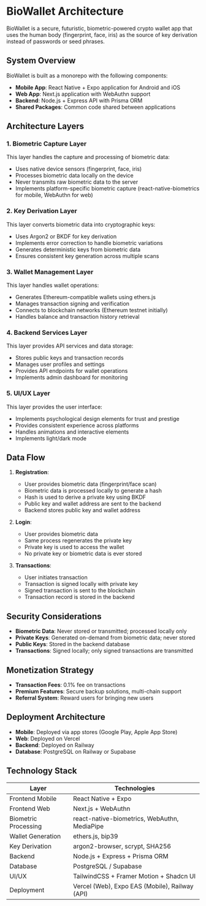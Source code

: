 # BioWallet Architecture

BioWallet is a secure, futuristic, biometric-powered crypto wallet app that uses the human body (fingerprint, face, iris) as the source of key derivation instead of passwords or seed phrases.

## System Overview

BioWallet is built as a monorepo with the following components:

- **Mobile App**: React Native + Expo application for Android and iOS
- **Web App**: Next.js application with WebAuthn support
- **Backend**: Node.js + Express API with Prisma ORM
- **Shared Packages**: Common code shared between applications

## Architecture Layers

### 1. Biometric Capture Layer

This layer handles the capture and processing of biometric data:

- Uses native device sensors (fingerprint, face, iris)
- Processes biometric data locally on the device
- Never transmits raw biometric data to the server
- Implements platform-specific biometric capture (react-native-biometrics for mobile, WebAuthn for web)

### 2. Key Derivation Layer

This layer converts biometric data into cryptographic keys:

- Uses Argon2 or BKDF for key derivation
- Implements error correction to handle biometric variations
- Generates deterministic keys from biometric data
- Ensures consistent key generation across multiple scans

### 3. Wallet Management Layer

This layer handles wallet operations:

- Generates Ethereum-compatible wallets using ethers.js
- Manages transaction signing and verification
- Connects to blockchain networks (Ethereum testnet initially)
- Handles balance and transaction history retrieval

### 4. Backend Services Layer

This layer provides API services and data storage:

- Stores public keys and transaction records
- Manages user profiles and settings
- Provides API endpoints for wallet operations
- Implements admin dashboard for monitoring

### 5. UI/UX Layer

This layer provides the user interface:

- Implements psychological design elements for trust and prestige
- Provides consistent experience across platforms
- Handles animations and interactive elements
- Implements light/dark mode

## Data Flow

1. **Registration**:
   - User provides biometric data (fingerprint/face scan)
   - Biometric data is processed locally to generate a hash
   - Hash is used to derive a private key using BKDF
   - Public key and wallet address are sent to the backend
   - Backend stores public key and wallet address

2. **Login**:
   - User provides biometric data
   - Same process regenerates the private key
   - Private key is used to access the wallet
   - No private key or biometric data is ever stored

3. **Transactions**:
   - User initiates transaction
   - Transaction is signed locally with private key
   - Signed transaction is sent to the blockchain
   - Transaction record is stored in the backend

## Security Considerations

- **Biometric Data**: Never stored or transmitted; processed locally only
- **Private Keys**: Generated on-demand from biometric data; never stored
- **Public Keys**: Stored in the backend database
- **Transactions**: Signed locally; only signed transactions are transmitted

## Monetization Strategy

- **Transaction Fees**: 0.1% fee on transactions
- **Premium Features**: Secure backup solutions, multi-chain support
- **Referral System**: Reward users for bringing new users

## Deployment Architecture

- **Mobile**: Deployed via app stores (Google Play, Apple App Store)
- **Web**: Deployed on Vercel
- **Backend**: Deployed on Railway
- **Database**: PostgreSQL on Railway or Supabase

## Technology Stack

| Layer | Technologies |
|-------|--------------|
| Frontend Mobile | React Native + Expo |
| Frontend Web | Next.js + WebAuthn |
| Biometric Processing | react-native-biometrics, WebAuthn, MediaPipe |
| Wallet Generation | ethers.js, bip39 |
| Key Derivation | argon2-browser, scrypt, SHA256 |
| Backend | Node.js + Express + Prisma ORM |
| Database | PostgreSQL / Supabase |
| UI/UX | TailwindCSS + Framer Motion + Shadcn UI |
| Deployment | Vercel (Web), Expo EAS (Mobile), Railway (API) |